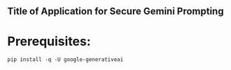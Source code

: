 ## Title of Application for Secure Gemini Prompting

# Prerequisites:

```
pip install -q -U google-generativeai
```
